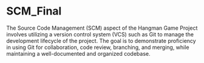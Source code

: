 # SCM_Final
The Source Code Management (SCM) aspect of the Hangman Game Project involves utilizing a version control system (VCS) such as Git to manage the development lifecycle of the project. The goal is to demonstrate proficiency in using Git for collaboration, code review, branching, and merging, while maintaining a well-documented and organized codebase.

